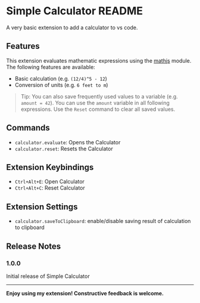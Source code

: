 # Simple Calculator README

A very basic extension to add a calculator to vs code.

## Features

This extension evaluates mathematic expressions using the [mathjs](https://www.npmjs.com/package/mathjs) module. The following features are available:

* Basic calculation (e.g. `(12/4)^5 - 12`)
* Conversion of units (e.g. `6 feet to m`)

> Tip: You can also save frequently used values to a variable (e.g. `amount = 42`). You can use the `amount` variable in all following expressions. Use the `Reset` command to clear all saved values.

## Commands

* `calculator.evaluate`: Opens the Calculator
* `calculator.reset`: Resets the Calculator

## Extension Keybindings

* `Ctrl+Alt+E`: Open Calculator
* `Ctrl+Alt+C`: Reset Calculator

## Extension Settings

* `calculator.saveToClipboard`: enable/disable saving result of calculation to clipboard

## Release Notes

### 1.0.0

Initial release of Simple Calculator

-----------------------------------------------------------------------------------------------------------

**Enjoy using my extension! Constructive feedback is welcome.**
